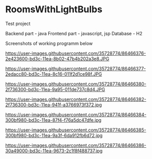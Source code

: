 # RoomsWithLightBulbs
Test project

Backend part - java
Frontend part - javascript, jsp
Database - H2

Screenshots of working programm below

https://user-images.githubusercontent.com/35728774/86466376-2e423600-bd3c-11ea-8b02-47b4b202a3e8.JPG

https://user-images.githubusercontent.com/35728774/86466377-2edacc80-bd3c-11ea-8c16-011f2d1ce98f.JPG

https://user-images.githubusercontent.com/35728774/86466380-2f736300-bd3c-11ea-9a95-011de737c8d4.JPG

https://user-images.githubusercontent.com/35728774/86466382-2f736300-bd3c-11ea-941f-a3766973f372.jpg

https://user-images.githubusercontent.com/35728774/86466384-300bf980-bd3c-11ea-87f4-f76a5dc47dfe.jpg

https://user-images.githubusercontent.com/35728774/86466385-300bf980-bd3c-11ea-9a3f-6da912fb6d72.jpg

https://user-images.githubusercontent.com/35728774/86466386-30a49000-bd3c-11ea-9673-2c1f8f488737.jpg
